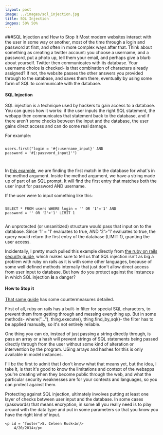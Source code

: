 ```yaml
---
layout: post
image: ../images/sql_injection.jpg
title: SQL Injection
imgpos: 50% 50%
---
```



###SQL Injection and How to Stop It
Most modern websites interact with the user in some way or another, most of the time through a login and password at first, and often in more complex ways after that. Think about something as creating a twitter account: you choose a username, and a password, put a photo up, tell them your email, and perhaps give a blurb about yourself. Twitter then communicates with its database. Your username choice is checked- is that combination of characters already assigned? If not, the website passes the other answers you provided through to the satabase, and saves them there, eventually by using some form of SQL to communicate with the database.

<h4>SQL Injection</h4>
<p>SQL injection is a technique used by hackers to gain access to a database. You can guess how it works: if the user inputs the right SQL statement, the webapp then communicates that statement back to the database, and if there aren't some checks between the input and the database, the user gains direct access and can do some real damage.</p>

<p>For example:</p>
<pre><code>
users.first("login = '#{:username_input}' AND 
password = '#{:password_input}'")

</code></pre>
<p>In <a href = "http://guides.rubyonrails.org/security.html#sql-injection">this example</a>, we are finding the first match in the database for what's in the method argument. Inside the method argument, we have a string made up of part of an SQL prompt. It will find the first entry that matches both the user input for password AND username.</p>

<p>If the user were to input something like this:</p>

<pre><code>
SELECT * FROM users WHERE login = '' OR '1'='1' AND 
password = '' OR '2'>'1' LIMIT 1

</code></pre>

<p>An unprotected (or unsanitized) structure would pass that input on to the database. Since '1' = '1' evaluates to true, AND '2'>'1' evaluates to true, the query would return the first entry of the database (LIMIT 1), granting the user access.</p>
<p>Incidentally, I pretty much pulled this example directly from <a href = "http://guides.rubyonrails.org/security.html#sql-injection">the ruby on rails security guide</a>, which makes sure to tell us that SQL injection isn't as big a problem with ruby on rails as it is with some other languages, because of some well defined methods internally that just don't allow direct access from user input to database. But how do you protect against the instances in which SQL injection <strong>is</strong> a danger?</p>

<h4>How to Stop it</h4>

<p><a href = "http://guides.rubyonrails.org/security.html#sql-injection">That same guide</a> has some countermeasures detailed.</p>
<p>First of all, ruby on rails has a built-in filter for special SQL characters, to prevent them from getting through and messing everything up. But in some methods- where("..."), thing.execute(), thing.find_by_sql()- the filter has to be applied manually, so it's not entirely reliable.</p>

<p>One thing you can do, instead of just passing a string directly through, is pass an array or a hash will prevent strings of SQL statements being passed directly through from the user without some kind of alteration or intervention by the program. USing arrays and hashes for this is only available in model instances.</p>

<p>I'll be the first to admit that I don't know what that means yet, but the idea, I take it, is that it's good to know the limitations and context of the webapps you're creating when they become public through the web, and what the particular security weaknesses are for your contexts and languages, so you can protect against them.</p>
<p>Protecting against SQL injection, ultimately involves putting at least one layer of checks between user input and the database. In some cases (passwords) that means encryption, in some all you really need is to play around with the data type and put in some parameters so that you know you have the right kind of input.</p>

	<p id = "footer">S. Celeen Rusk<br/>
		4/20/2014</p>

    